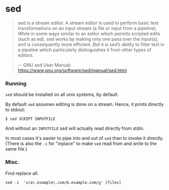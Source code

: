 # sed

> sed is a stream editor. A stream editor is used to perform basic text transformations on an input stream (a file or input from a pipeline). While in some ways similar to an editor which permits scripted edits (such as ed), sed works by making only one pass over the input(s), and is consequently more efficient. But it is sed’s ability to filter text in a pipeline which particularly distinguishes it from other types of editors. 

> -- GNU sed User Manual: https://www.gnu.org/software/sed/manual/sed.html

### Running

`sed` should be installed on all unix systems, by default.

By default `sed` assumes editing is done on a stream. Hence, it prints directly to stdout:

```
$ sed SCRIPT INPUTFILE
```

And without an `INPUTFILE` sed will actually read directly from stdin.

In most cases it's easier to pipe into and out of `sed` than to invoke it directly. (There is also the `-i` for "inplace" to make `sed` read from and write to the same file.)

### Misc.

Find replace all:
```
sed -i  's/a\.example\.com/b.example.com/g' [files]
```
